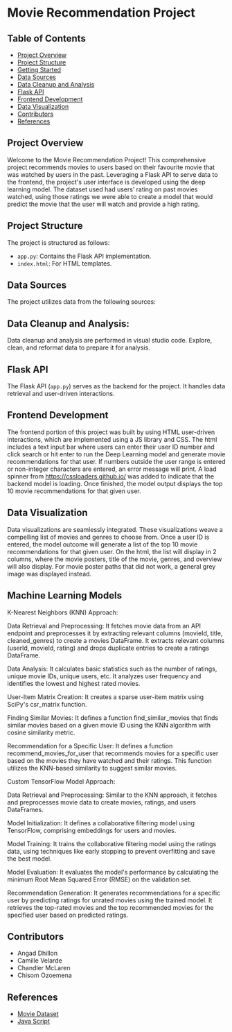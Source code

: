 # Movie Recommendation  Project

## Table of Contents
- [Project Overview](#project-overview)
- [Project Structure](#project-structure)
- [Getting Started](#getting-started)
- [Data Sources](#data-sources)
- [Data Cleanup and Analysis](#data-cleanup-and-analysis)
- [Flask API](#flask-api)
- [Frontend Development](#frontend-development)
- [Data Visualization](#data-visualization)
- [Contributors](#contributors)
- [References](#references)


## Project Overview
Welcome to the Movie Recommendation Project! This comprehensive project recommends movies to users based on their favourite movie that was watched by users in the past. Leveraging a Flask API to serve data to the frontend, the project's user interface is developed using the deep learning model. The dataset used had users’ rating on past movies watched, using those ratings we were able to create a model that would predict the movie that the user will watch and provide a high rating.

## Project Structure
The project is structured as follows:
- `app.py`: Contains the Flask API implementation.
- `index.html`: For HTML templates.

## Data Sources
The project utilizes data from the following sources:


## Data Cleanup and Analysis:
Data cleanup and analysis are performed in visual studio code. Explore, clean, and reformat data to prepare it for analysis. 

## Flask API
The Flask API (`app.py`) serves as the backend for the project. It handles data retrieval and user-driven interactions. 


## Frontend Development
The frontend portion of this project was built by using HTML user-driven interactions, which are implemented using a JS library and CSS.
The html includes a text input bar where users can enter their user ID number and click search or hit enter to run the Deep Learning model and generate movie recommendations for that user.
If numbers outside the user range is entered or non-integer characters are entered, an error message will print.
A load spinner from https://cssloaders.github.io/ was added to indicate that the backend model is loading.
Once finished, the model output displays the top 10 movie recommendations for that given user.

## Data Visualization
Data visualizations are seamlessly integrated. These visualizations weave a compelling list of movies and genres to choose from. 
Once a user ID is entered, the model outcome will generate a list of the top 10 movie recommendations for that given user. On the html, the list will display in 2 columns, where the movie posters, title of the movie, genres, and overview will also display. 
For movie poster paths that did not work, a general grey image was displayed instead. 

## Machine Learning Models
K-Nearest Neighbors (KNN) Approach:

Data Retrieval and Preprocessing:
It fetches movie data from an API endpoint and preprocesses it by extracting relevant columns (movieId, title, cleaned_genres) to create a movies DataFrame.
It extracts relevant columns (userId, movieId, rating) and drops duplicate entries to create a ratings DataFrame.

Data Analysis:
It calculates basic statistics such as the number of ratings, unique movie IDs, unique users, etc.
It analyzes user frequency and identifies the lowest and highest rated movies.

User-Item Matrix Creation:
It creates a sparse user-item matrix using SciPy's csr_matrix function.

Finding Similar Movies:
It defines a function find_similar_movies that finds similar movies based on a given movie ID using the KNN algorithm with cosine similarity metric.

Recommendation for a Specific User:
It defines a function recommend_movies_for_user that recommends movies for a specific user based on the movies they have watched and their ratings. This function utilizes the KNN-based similarity to suggest similar movies.

Custom TensorFlow Model Approach:

Data Retrieval and Preprocessing:
Similar to the KNN approach, it fetches and preprocesses movie data to create movies, ratings, and users DataFrames.

Model Initialization:
It defines a collaborative filtering model using TensorFlow, comprising embeddings for users and movies.

Model Training:
It trains the collaborative filtering model using the ratings data, using techniques like early stopping to prevent overfitting and save the best model.

Model Evaluation:
It evaluates the model's performance by calculating the minimum Root Mean Squared Error (RMSE) on the validation set.

Recommendation Generation:
It generates recommendations for a specific user by predicting ratings for unrated movies using the trained model.
It retrieves the top-rated movies and the top recommended movies for the specified user based on predicted ratings.

## Contributors
- Angad Dhillon
- Camille Velarde
- Chandler McLaren
- Chisom Ozoemena

## References
- [Movie Dataset]([https://flask.palletsprojects.com/](https://github.com/khanhnamle1994/movielens/tree/master))
- [Java Script]([https://leafletjs.com/](https://getbootstrap.com/docs/3.3/javascript/))








